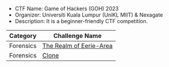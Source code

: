 - CTF Name: Game of Hackers (GOH) 2023
- Organizer: Universiti Kuala Lumpur (UniKL MIIT) & Nexagate
- Description: It is a beginner-friendly CTF competition.

|Category|Challenge Name|
|--------|--------------|
|Forensics|[The Realm of Eerie-Area](../realm/)|
|Forensics|[Clone](../clone/)|